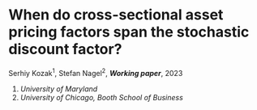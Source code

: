 # When do cross-sectional asset pricing factors span the stochastic discount factor?

Serhiy Kozak<sup>1</sup>, Stefan Nagel<sup>2</sup>, ***Working paper***, 2023

1. *University of Maryland*
2. *University of Chicago, Booth School of Business*













